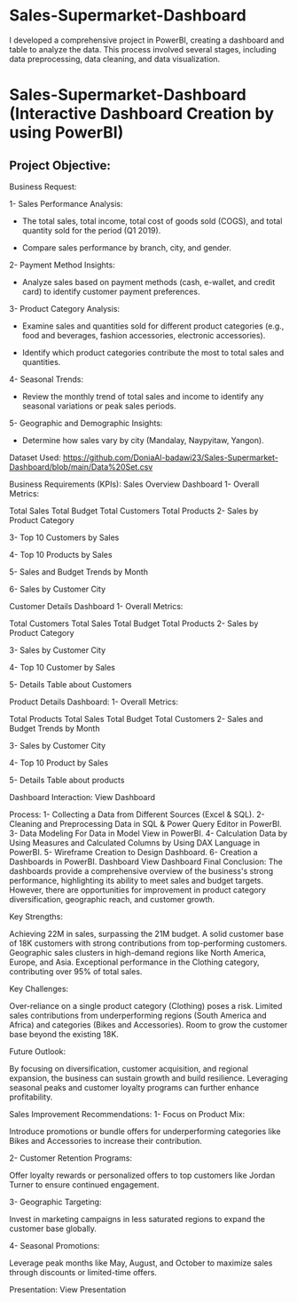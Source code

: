 # Sales-Supermarket-Dashboard
I developed a comprehensive project in PowerBI, creating a dashboard and table to analyze the data. This process involved several stages, including data preprocessing, data cleaning, and data visualization.  

# Sales-Supermarket-Dashboard (Interactive Dashboard Creation by using PowerBI)

## Project Objective:
Business Request:

1- Sales Performance Analysis:

- The total sales, total income, total cost of goods sold (COGS), and total quantity sold for the period (Q1 2019).
  
- Compare sales performance by branch, city, and gender.

2- Payment Method Insights:

- Analyze sales based on payment methods (cash, e-wallet, and credit card) to identify customer payment preferences.

3- Product Category Analysis:

- Examine sales and quantities sold for different product categories (e.g., food and beverages, fashion accessories, electronic accessories).
  
- Identify which product categories contribute the most to total sales and quantities.

4- Seasonal Trends:

- Review the monthly trend of total sales and income to identify any seasonal variations or peak sales periods.

5- Geographic and Demographic Insights:

- Determine how sales vary by city (Mandalay, Naypyitaw, Yangon). 

Dataset Used:
https://github.com/DoniaAl-badawi23/Sales-Supermarket-Dashboard/blob/main/Data%20Set.csv

Business Requirements (KPIs):
Sales Overview Dashboard
1- Overall Metrics:

Total Sales
Total Budget
Total Customers
Total Products
2- Sales by Product Category

3- Top 10 Customers by Sales

4- Top 10 Products by Sales

5- Sales and Budget Trends by Month

6- Sales by Customer City

Customer Details Dashboard
1- Overall Metrics:

Total Customers
Total Sales
Total Budget
Total Products
2- Sales by Product Category

3- Sales by Customer City

4- Top 10 Customer by Sales

5- Details Table about Customers

Product Details Dashboard:
1- Overall Metrics:

Total Products
Total Sales
Total Budget
Total Customers
2- Sales and Budget Trends by Month

3- Sales by Customer City

4- Top 10 Product by Sales

5- Details Table about products

Dashboard Interaction:
View Dashboard

Process:
1- Collecting a Data from Different Sources (Excel & SQL).
2- Cleaning and Preprocessing Data in SQL & Power Query Editor in PowerBI.
3- Data Modeling For Data in Model View in PowerBI.
4- Calculation Data by Using Measures and Calculated Columns by Using DAX Language in PowerBI.
5- Wireframe Creation to Design Dashboard.
6- Creation a Dashboards in PowerBI.
Dashboard
View Dashboard
Final Conclusion:
The dashboards provide a comprehensive overview of the business's strong performance, highlighting its ability to meet sales and budget targets. However, there are opportunities for improvement in product category diversification, geographic reach, and customer growth.

Key Strengths:

Achieving 22M in sales, surpassing the 21M budget. A solid customer base of 18K customers with strong contributions from top-performing customers. Geographic sales clusters in high-demand regions like North America, Europe, and Asia. Exceptional performance in the Clothing category, contributing over 95% of total sales.

Key Challenges:

Over-reliance on a single product category (Clothing) poses a risk. Limited sales contributions from underperforming regions (South America and Africa) and categories (Bikes and Accessories). Room to grow the customer base beyond the existing 18K.

Future Outlook:

By focusing on diversification, customer acquisition, and regional expansion, the business can sustain growth and build resilience. Leveraging seasonal peaks and customer loyalty programs can further enhance profitability.

Sales Improvement Recommendations:
1- Focus on Product Mix:

Introduce promotions or bundle offers for underperforming categories like Bikes and Accessories to increase their contribution.

2- Customer Retention Programs:

Offer loyalty rewards or personalized offers to top customers like Jordan Turner to ensure continued engagement.

3- Geographic Targeting:

Invest in marketing campaigns in less saturated regions to expand the customer base globally.

4- Seasonal Promotions:

Leverage peak months like May, August, and October to maximize sales through discounts or limited-time offers.

Presentation:
View Presentation

